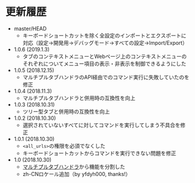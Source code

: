 # 更新履歴

 - master/HEAD
   * キーボードショートカットを除く全設定のインポートとエクスポートに対応（設定→開発用→デバッグモード→すべての設定→Import/Export）
 - 1.0.6 (2019.1.3)
   * タブのコンテキストメニューとWebページ上のコンテキストメニューのそれぞれについてメニュー項目の表示・非表示を制御できるようにした
 - 1.0.5 (2018.12.15)
   * マルチプルタブハンドラのAPI経由でのコマンド実行に失敗していたのを修正
 - 1.0.4 (2018.11.3)
   * マルチプルタブハンドラと併用時の互換性を向上
 - 1.0.3 (2018.10.31)
   * ツリー型タブと併用時の互換性を向上
 - 1.0.2 (2018.10.30)
   * 選択されていないすべてに対してコマンドを実行してしまう不具合を修正
 - 1.0.1 (2018.10.30)
   * `<all_urls>`の権限を必須でなくした
   * キーボードショートカットからコマンドを実行できない問題を修正
 - 1.0 (2018.10.30)
   * [マルチプルタブハンドラ](https://addons.mozilla.org/firefox/addon/multiple-tab-handler/)から機能を分割した
   * zh-CNロケール追加（by yfdyh000, thanks!）
